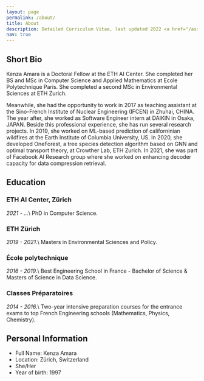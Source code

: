 ```yaml
---
layout: page
permalink: /about/
title: About
description: Detailed Curriculum Vitae, last updated 2022 <a href="/assets/pdf/cv.pdf"><i class="fas fa-download"></i></a>
nav: true
---
```


## Short Bio

Kenza Amara is a Doctoral Fellow at the ETH AI Center. She completed her BS and MSc in Computer Science and Applied Mathematics at Ecole Polytechnique Paris. She completed a second MSc in Environmental Sciences at ETH Zurich.

Meanwhile, she had the opportunity to work in 2017 as teaching assistant at the Sino-French Institute of Nuclear Engineering (IFCEN) in Zhuhai, CHINA.
The year after, she worked as Software Engineer intern at DAIKIN in Osaka, JAPAN.
Beside this professional experience, she has run several research projects.
In 2019, she worked on ML-based prediction of californinian wildfires at the Earth Institute of Columbia University, US.
In 2020, she developed OneForest, a tree species detection algorithm based on GNN and optimal transport theory, at Crowther Lab, ETH Zurich.
In 2021, she was part of Facebook AI Research group where she worked on enhancing decoder capacity for data compression retrieval.

## Education

### ETH AI Center, Zürich

_2021 - ..._\\
PhD in Computer Science.

### ETH Zürich

_2019 - 2021._\\
Masters in Environmental Sciences and Policy.

### École polytechnique

_2016 - 2019._\\
Best Engineering School in France - Bachelor of Science & Masters of Science in Data Science.

<!-- Awards:
- Research Internship Award (granted to the 10 best internships of the year over 200)
- Outstanding Investment Award (rewarding the investment of a "student remarkable for his involvement in the life of the school")
- Outstanding Leadership Award (rewarding the attitude of a "student who is remarkable for his ability to lead his fellow students and to unite them around a collective project or who demonstrates an acute sense of organisation and management")

Relevant course work:
- Image analysis and computer vision, Representation and analysis of shapes, Computer graphics, Data visualization, Topological data analysis
- Advanced topics in AI, Machine & Deep Learning, Statistics, Markov Chains, Random Processes, Fundamentals of Probabilities
- Molecular biology and genetic information, Pathologies and therapeutic strategies
- Neuroscience & Cognitive sciences -->

### Classes Préparatoires

_2014 - 2016._\\
Two-year intensive preparation courses for the entrance exams to top French Engineering schools (Mathematics, Physics, Chemistry).

## Personal Information

- Full Name: Kenza Amara
- Location: Zürich, Switzerland
- She/Her
- Year of birth: 1997
<!-- - Hobbies -->
